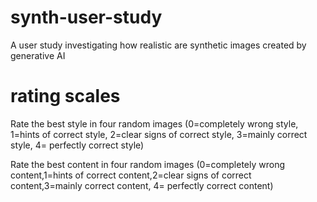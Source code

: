 # synth-user-study
A user study investigating how realistic are synthetic images created by generative AI

# rating scales
Rate the best style in four random images (0=completely wrong style, 1=hints of correct style, 2=clear signs of correct style, 3=mainly correct style, 4= perfectly correct style)

Rate the best content in four random images (0=completely wrong content,1=hints of correct content,2=clear signs of correct content,3=mainly correct content, 4= perfectly correct content)
